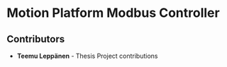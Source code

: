 # Motion Platform Modbus Controller

## Contributors

* **Teemu Leppänen** - Thesis Project contributions